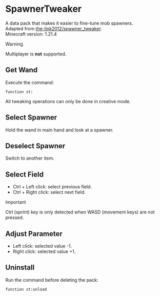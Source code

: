 # SpawnerTweaker

A data pack that makes it easier to fine-tune mob spawners.  
Adapted from [the-link2012/spawner_tweaker](https://github.com/the-link2012/spawner_tweaker).  
Minecraft version: 1.21.4

> [!Warning]
> Multiplayer is **not** supported.

## Get Wand

Execute the command:

```mcfunction
function st:
```

All tweaking operations can only be done in creative mode.

## Select Spawner

Hold the wand in main hand and look at a spawner.

## Deselect Spawner

Switch to another item.

## Select Field

- Ctrl + Left click: select previous field.
- Ctrl + Right click: select next field.

> [!Important]
> Ctrl (sprint) key is only detected when WASD (movement keys) are not pressed.

## Adjust Parameter

- Left click: selected value -1.
- Right click: selected value +1.

## Uninstall

Run the command before deleting the pack:

```mcfunction
function st:unload
```
